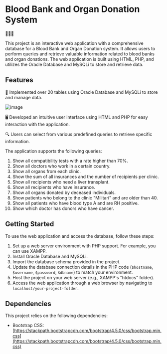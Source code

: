 # Blood Bank and Organ Donation System

🔬💉🏥

This project is an interactive web application with a comprehensive database for a Blood Bank and Organ Donation system. It allows users to perform queries and retrieve valuable information related to blood banks and organ donations. The web application is built using HTML, PHP, and utilizes the Oracle Database and MySQLi to store and retrieve data.

## Features

🌟 Implemented over 20 tables using Oracle Database and MySQLi to store and manage data.

![image](https://github.com/maruwu8/Blood-Bank-and-Organ-Donation-DB/assets/130385138/6bc922d8-933b-4b5b-b7a3-ce1399ce4748)

🖥️ Developed an intuitive user interface using HTML and PHP for easy interaction with the application.

🔍 Users can select from various predefined queries to retrieve specific information.

The application supports the following queries:
1. Show all compatibility tests with a rate higher than 70%.
2. Show all doctors who work in a certain country.
3. Show all organs from each clinic.
4. Show the sum of all insurances and the number of recipients per clinic.
5. Show all recipients who need a liver transplant.
6. Show all recipients who have insurance.
7. Show all organs donated by deceased individuals.
8. Show patients who belong to the clinic "Militari" and are older than 40.
9. Show all patients who have blood type A and are RH positive.
10. Show which doctor has donors who have cancer.

## Getting Started

To use the web application and access the database, follow these steps:

1. Set up a web server environment with PHP support. For example, you can use XAMPP.
2. Install Oracle Database and MySQLi.
3. Import the database schema provided in the project.
4. Update the database connection details in the PHP code (`$hostname`, `$username`, `$password`, `$dbname`) to match your environment.
5. Host the project on your web server (e.g., XAMPP's "htdocs" folder).
6. Access the web application through a web browser by navigating to `localhost/your-project-folder`.

## Dependencies

This project relies on the following dependencies:

- Bootstrap CSS: [https://stackpath.bootstrapcdn.com/bootstrap/4.5.0/css/bootstrap.min.css](https://stackpath.bootstrapcdn.com/bootstrap/4.5.0/css/bootstrap.min.css)
